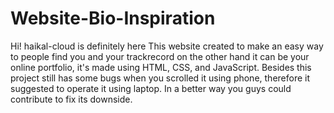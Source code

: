 # Website-Bio-Inspiration
Hi! haikal-cloud is definitely here
This website created to make an easy way to people find you and your trackrecord on the other hand it can be your online portfolio, it's made using HTML, CSS, and JavaScript. Besides this project still has some bugs when you scrolled it using phone, therefore it suggested to operate it using laptop. In a better way you guys could contribute to fix its downside.
